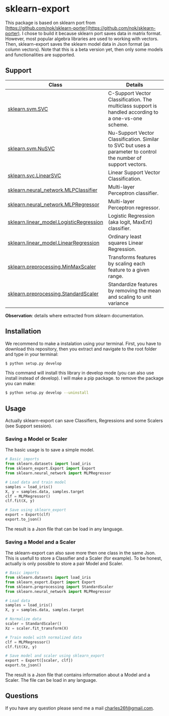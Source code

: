 # sklearn-export

This package is based on sklearn port from [https://github.com/nok/sklearn-porter](https://github.com/nok/sklearn-porter).  I chose to build it because sklearn port saves data in matrix format. However, most popular algebra libraries are used to working with vectors. Then, sklearn-export saves the sklearn model data in Json format (as column vectors).  Note that this is a beta version yet, then only some models and functionalities are supported.

## Support

|  Class | Details  |
| ------------ | ------ |
| [sklearn.svm.SVC](http://scikit-learn.org/stable/modules/generated/sklearn.svm.SVC.html)| C-Support Vector Classification. The multiclass support is handled according to a one-vs-one scheme.|
| [sklearn.svm.NuSVC](http://scikit-learn.org/stable/modules/generated/sklearn.svm.NuSVC.html) | Nu-Support Vector Classification. Similar to SVC but uses a parameter to control the number of support vectors. |
|[sklearn.svc.LinearSVC](http://scikit-learn.org/stable/modules/generated/sklearn.svm.LinearSVC.html) | Linear Support Vector Classification.|
|[sklearn.neural_network.MLPClassifier](http://scikit-learn.org/stable/modules/generated/sklearn.neural_network.MLPClassifier.html)| Multi-layer Perceptron classifier.|
|[sklearn.neural_network.MLPRegressor](http://scikit-learn.org/stable/modules/generated/sklearn.neural_network.MLPRegressor.html)|Multi-layer Perceptron regressor.|
|[sklearn.linear_model.LogisticRegression](https://scikit-learn.org/stable/modules/generated/sklearn.linear_model.LogisticRegression.html)|Logistic Regression (aka logit, MaxEnt) classifier.|
|[sklearn.linear_model.LinearRegression](https://scikit-learn.org/stable/modules/generated/sklearn.linear_model.LinearRegression.html)|Ordinary least squares Linear Regression.|
|[sklearn.preprocessing.MinMaxScaler](https://scikit-learn.org/stable/modules/generated/sklearn.preprocessing.MinMaxScaler.html)|Transforms features by scaling each feature to a given range.|
|[sklearn.preprocessing.StandardScaler](https://scikit-learn.org/stable/modules/generated/sklearn.preprocessing.StandardScaler.html)|Standardize features by removing the mean and scaling to unit variance|

**Observation**: details where extracted from sklearn documentation.
## Installation
We recommend to make a instalation using your terminal. First, you have to download this repository, then you extract and navigate to the root folder and type in your terminal:
```bash
$ python setup.py develop
```
This command will install this library in develop mode (you can also use install instead of develop). I will make a pip package. 
to remove the package you can make:
```bash
$ python setup.py develop --uninstall
```
## Usage

Actually sklearn-export can save Classifiers, Regressions and some Scalers (see Support session).

 ### Saving a Model or Scaler

 The basic usage is to save a simple model.
```python
# Basic imports
from sklearn.datasets import load_iris
from sklearn_export.Export import Export
from sklearn.neural_network import MLPRegressor

# Load data and train model
samples = load_iris()
X, y = samples.data, samples.target
clf = MLPRegressor()
clf.fit(X, y)

# Save using sklearn_export
export = Export(clf)
export.to_json()
```
The result is a Json file that can be load in any language.

### Saving a Model and a Scaler
The sklearn-export can also save more then one class in the same Json. This is usefull to store a Classifier and a Scaler (for example). To be honest, actually is only possible to store a pair Model and Scaler.
```python
# Basic imports
from sklearn.datasets import load_iris
from sklearn_export.Export import Export
from sklearn.preprocessing import StandardScaler
from sklearn.neural_network import MLPRegressor

# Load data
samples = load_iris()
X, y = samples.data, samples.target

# Normalize data
scaler = StandardScaler()
Xz = scaler.fit_transform(X)

# Train model with normalized data
clf = MLPRegressor()
clf.fit(Xz, y)

# Save model and scaler using sklearn_export
export = Export([scaler, clf])
export.to_json()
```
 The result is a Json file that contains information about a Model and a Scaler. The file can be load in any language.

## Questions
If you have any question please send me a mail <charles26f@gmail.com>.

